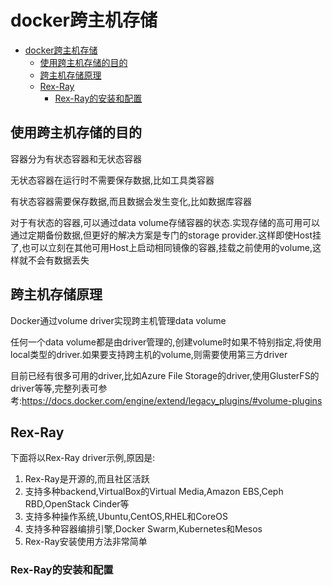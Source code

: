 # docker跨主机存储

<!-- TOC -->

- [docker跨主机存储](#docker跨主机存储)
    - [使用跨主机存储的目的](#使用跨主机存储的目的)
    - [跨主机存储原理](#跨主机存储原理)
    - [Rex-Ray](#rex-ray)
        - [Rex-Ray的安装和配置](#rex-ray的安装和配置)

<!-- /TOC -->

## 使用跨主机存储的目的

容器分为有状态容器和无状态容器

无状态容器在运行时不需要保存数据,比如工具类容器

有状态容器需要保存数据,而且数据会发生变化,比如数据库容器

对于有状态的容器,可以通过data volume存储容器的状态.实现存储的高可用可以通过定期备份数据,但更好的解决方案是专门的storage provider.这样即使Host挂了,也可以立刻在其他可用Host上启动相同镜像的容器,挂载之前使用的volume,这样就不会有数据丢失

## 跨主机存储原理

Docker通过volume driver实现跨主机管理data volume

任何一个data volume都是由driver管理的,创建volume时如果不特别指定,将使用local类型的driver.如果要支持跨主机的volume,则需要使用第三方driver

目前已经有很多可用的driver,比如Azure File Storage的driver,使用GlusterFS的driver等等,完整列表可参考:<https://docs.docker.com/engine/extend/legacy_plugins/#volume-plugins>

## Rex-Ray

下面将以Rex-Ray driver示例,原因是:

1. Rex-Ray是开源的,而且社区活跃
2. 支持多种backend,VirtualBox的Virtual Media,Amazon EBS,Ceph RBD,OpenStack Cinder等
3. 支持多种操作系统,Ubuntu,CentOS,RHEL和CoreOS
4. 支持多种容器编排引擎,Docker Swarm,Kubernetes和Mesos
5. Rex-Ray安装使用方法非常简单

### Rex-Ray的安装和配置

